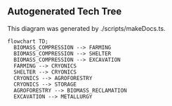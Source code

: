 
## Autogenerated Tech Tree

This diagram was generated by ./scripts/makeDocs.ts.

```mermaid
flowchart TD;
  BIOMASS_COMPRESSION --> FARMING
  BIOMASS_COMPRESSION --> SHELTER
  BIOMASS_COMPRESSION --> EXCAVATION
  FARMING --> CRYONICS
  SHELTER --> CRYONICS
  CRYONICS --> AGROFORESTRY
  CRYONICS --> STORAGE
  AGROFORESTRY --> BIOMASS_RECLAMATION
  EXCAVATION --> METALLURGY

```
